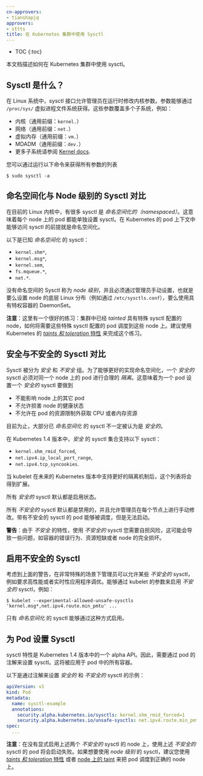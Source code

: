 ```yaml
---
cn-approvers:
- tianshapjq
approvers:
- sttts
title: 在 Kubernetes 集群中使用 Sysctl
---
```



* TOC
{:toc}


本文档描述如何在 Kubernetes 集群中使用 sysctl。


## Sysctl 是什么？


在 Linux 系统中，sysctl 接口允许管理员在运行时修改内核参数。参数能够通过 `/proc/sys/` 虚拟进程文件系统获得。这些参数覆盖多个子系统，例如：


- 内核（通用前缀：`kernel.`）
- 网络（通用前缀：`net.`）
- 虚拟内存（通用前缀：`vm.`）
- MDADM（通用前缀：`dev.`）
- 更多子系统请参阅 [Kernel docs](https://www.kernel.org/doc/Documentation/sysctl/README).


您可以通过运行以下命令来获得所有参数的列表

```
$ sudo sysctl -a
```


## 命名空间化与 Node 级别的 Sysctl 对比


在目前的 Linux 内核中，有很多 sysctl 是 _命名空间化的（namespaced）_。这意味着每个 node 上的 pod 都能单独设置 sysctl。在 Kubernetes 的 pod 上下文中能够访问 sysctl 的前提就是命名空间化。


以下是已知 _命名空间化_ 的 sysctl：

- `kernel.shm*`,
- `kernel.msg*`,
- `kernel.sem`,
- `fs.mqueue.*`,
- `net.*`.


没有命名空间的 Sysctl 称为 _node 级别_，并且必须通过管理员手动设置，也就是要么设置 node 的底层 Linux 分布（例如通过 `/etc/sysctls.conf`），要么使用具有特权容器的 DaemonSet。


**注意**：这里有一个很好的练习：集群中已经 _tainted_ 具有特殊 sysctl 配置的 node，如何将需要这些特殊 sysctl 配置的 pod 调度到这些 node 上。建议使用 Kubernetes 的 [_taints 和 toleration_ 特性](/docs/user-guide/kubectl/{{page.version}}/#taint) 来完成这个练习。


## 安全与不安全的 Sysctl 对比


Sysctl 被分为 _安全_ 和 _不安全_ 组。为了能够更好的实现命名空间化，一个 _安全的_ sysctl 必须对同一个 node 上的 pod 进行合理的 _隔离_。这意味着为一个 pod 设置一个 _安全的_ sysctl 要做到


- 不能影响 node 上的其它 pod
- 不允许损害 node 的健康状态
- 不允许在 pod 的资源限制外获取 CPU 或者内存资源


目前为止，大部分已 _命名空间化_ 的 sysctl 不一定被认为是 _安全的_。


在 Kubernetes 1.4 版本中，_安全_ 的 sysctl 集合支持以下 sysctl：

- `kernel.shm_rmid_forced`,
- `net.ipv4.ip_local_port_range`,
- `net.ipv4.tcp_syncookies`.


当 kubelet 在未来的 Kubernetes 版本中支持更好的隔离机制后，这个列表将会得到扩展。

所有 _安全的_ sysctl 默认都是启用状态。


所有 _不安全的_ sysctl 默认都是禁用的，并且允许管理员在每个节点上进行手动修改。带有不安全的 sysctl 的 pod 能够被调度，但是无法启动。

**警告**：由于 _不安全_ 的特性，使用 _不安全的_ sysctl 您需要自担风险，这可能会导致一些问题，如容器的错误行为、资源短缺或者 node 的完全损坏。


## 启用不安全的 Sysctl


考虑到上面的警告，在非常特殊的场景下管理员可以允许某些 _不安全的_ sysctl，例如要求高性能或者实时性应用程序调优。能够通过 kubelet 的参数来启用 _不安全的_ sysctl，例如：

```shell
$ kubelet --experimental-allowed-unsafe-sysctls 'kernel.msg*,net.ipv4.route.min_pmtu' ...
```


只有 _命名空间化_ 的 sysctl 能够通过这种方式启用。


## 为 Pod 设置 Sysctl


sysctl 特性是 Kubernetes 1.4 版本中的一个 alpha API。因此，需要通过 pod 的注解来设置 sysctl。这将被应用于 pod 中的所有容器。

以下是通过注解来设置 _安全的_ 和 _不安全的_ sysctl 的示例：

```yaml
apiVersion: v1
kind: Pod
metadata:
  name: sysctl-example
  annotations:
    security.alpha.kubernetes.io/sysctls: kernel.shm_rmid_forced=1
    security.alpha.kubernetes.io/unsafe-sysctls: net.ipv4.route.min_pmtu=1000,kernel.msgmax=1 2 3
spec:
  ...
```


**注意**：在没有显式启用上述两个 _不安全的_ sysctl 的 node 上，使用上述 _不安全的_ sysctl 的 pod 将会启动失败。如果想要使用 _node 级别_ 的 sysctl，建议您使用 [_taints 和 toleration_ 特性](/docs/user-guide/kubectl/v1.6/#taint) 或者 [node 上的 taint](/docs/concepts/configuration/taint-and-toleration/) 来把 pod 调度到正确的 node 上。
